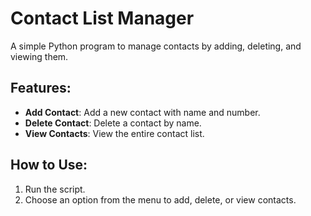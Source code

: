# Contact List Manager

A simple Python program to manage contacts by adding, deleting, and viewing them.

## Features:
- **Add Contact**: Add a new contact with name and number.
- **Delete Contact**: Delete a contact by name.
- **View Contacts**: View the entire contact list.

## How to Use:
1. Run the script.
2. Choose an option from the menu to add, delete, or view contacts.

